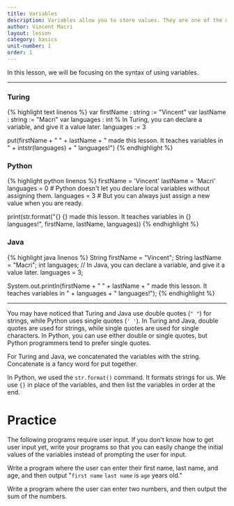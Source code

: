 ```yaml
---
title: Variables
description: Variables allow you to store values. They are one of the most important parts of programming.
author: Vincent Macri
layout: lesson
category: basics
unit-number: 1
order: 1
---
```


In this lesson, we will be focusing on the syntax of using variables.

---

### Turing
{% highlight text linenos %}
var firstName : string := "Vincent"
var lastName : string := "Macri"
var languages : int % In Turing, you can declare a variable, and give it a value later.
languages := 3

put(firstName + " " + lastName + " made this lesson. It teaches variables in " + intstr(languages) + " languages!")
{% endhighlight %}

### Python
{% highlight python linenos %}
firstName = 'Vincent'
lastName = 'Macri'
languages = 0 # Python doesn't let you declare local variables without assigning them.
languages = 3 # But you can always just assign a new value when you are ready.

print(str.format("{} {} made this lesson. It teaches variables in {} languages!", firstName, lastName, languages))
{% endhighlight %}

### Java
{% highlight java linenos %}
String firstName = "Vincent";
String lastName = "Macri";
int languages; // In Java, you can declare a variable, and give it a value later.
languages = 3;

System.out.println(firstName + " " + lastName + " made this lesson. It teaches variables in " + languages + " languages!");
{% endhighlight %}

---

You may have noticed that Turing and Java use double quotes (``" "``) for strings, while Python uses single quotes (``' '``). In Turing and Java, double quotes are used for strings, while single quotes are used for single characters. In Python, you can use either double or single quotes, but Python programmers tend to prefer single quotes.

For Turing and Java, we concatenated the variables with the string. Concatenate is a fancy word for put together.

In Python, we used the ``str.format()`` command. It formats strings for us. We use ``{}`` in place of the variables, and then list the variables in order at the end.

# Practice
The following programs require user input. If you don't know how to get user input yet, write your programs so that you can easily change the initial values of the variables instead of prompting the user for input.

Write a program where the user can enter their first name, last name, and age, and then output "``first name`` ``last name`` is ``age`` years old."

Write a program where the user can enter two numbers, and then output the sum of the numbers.
